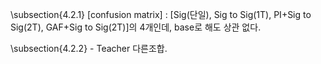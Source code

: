 \subsection{4.2.1}
[confusion matrix] : [Sig(단일), Sig to Sig(1T), PI+Sig to Sig(2T), GAF+Sig to Sig(2T)]의 4개인데, base로 해도 상관 없다.

\subsection{4.2.2} - Teacher 다른조합.
